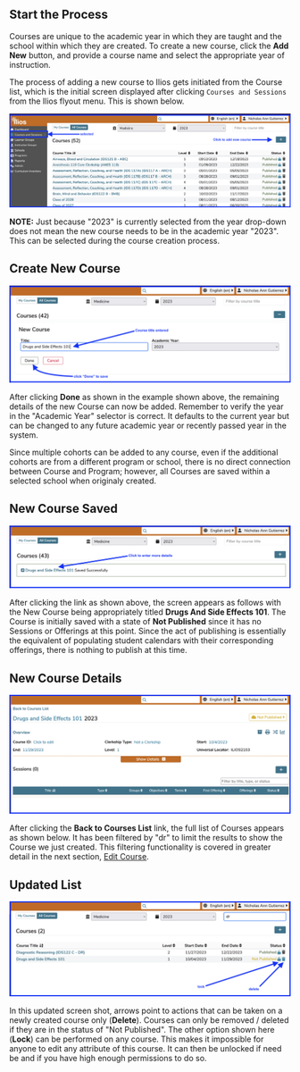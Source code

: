 ## Start the Process

Courses are unique to the academic year in which they are taught and the school within which they are created. To create a new course, click the **Add New** button, and provide a course name and select the appropriate year of instruction.

The process of adding a new course to Ilios gets initiated from the Course list, which is the initial screen displayed after clicking `Courses and Sessions` from the Ilios flyout menu. This is shown below. 

![click to start process](../../images/course_images/add_new_course_start.png)

**NOTE:** Just because "2023" is currently selected from the year drop-down does not mean the new course needs to be in the academic year "2023". This can be selected during the course creation process. 

## Create New Course

![adding new course](../../images/course_images/add_new_course.png)

After clicking **Done** as shown in the example shown above, the remaining details of the new Course can now be added. Remember to verify the year in the "Academic Year" selector is correct. It defaults to the current year but can be changed to any future academic year or recently passed year in the system.

Since multiple cohorts can be added to any course, even if the additional cohorts are from a different program or school, there is no direct connection between Course and Program; however, all Courses are saved within a selected school when originaly created.

## New Course Saved

![new course saved](../../images/course_images/new_course_saved.png)

After clicking the link as shown above, the screen appears as follows with the New Course being appropriately titled **Drugs And Side Effects 101**. The Course is initially saved with a state of **Not Published** since it has no Sessions or Offerings at this point. Since the act of publishing is essentially the equivalent of populating student calendars with their corresponding offerings, there is nothing to publish at this time.

## New Course Details

![new course details](../../images/course_images/new_course_details.png)

After clicking the **Back to Courses List** link, the full list of Courses appears as shown below. It has been filtered by "dr" to limit the results to show the Course we just created. This filtering functionality is covered in greater detail in the next section, [Edit Course](https://iliosproject.gitbook.io/ilios-user-guide/courses-and-sessions/courses/edit-course).

## Updated List

![updated list](../../images/course_images/filtered_course_list.png)

In this updated screen shot, arrows point to actions that can be taken on a newly created course only (**Delete**). Courses can only be removed / deleted if they are in the status of "Not Published". The other option shown here (**Lock**) can be performed on any course. This makes it impossible for anyone to edit any attribute of this course. It can then be unlocked if need be and if you have high enough permissions to do so.

